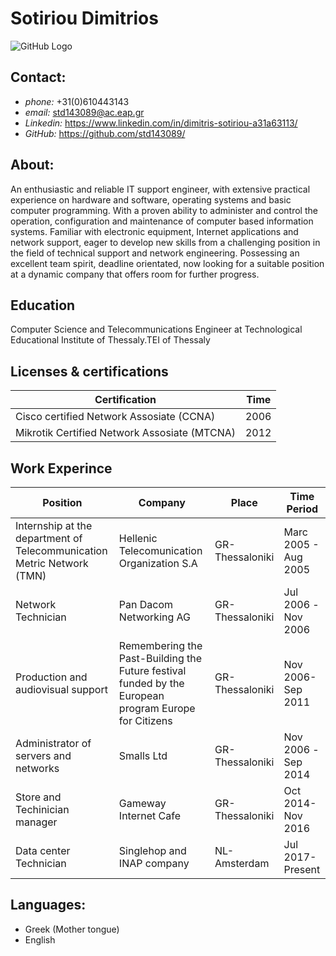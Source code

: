 # Sotiriou Dimitrios

![GitHub Logo](https://github.com/std143089/hello-world/blob/main/images/profile.png)

## Contact:
- *phone:* +31(0)610443143
- *email:* std143089@ac.eap.gr
- *Linkedin:* https://www.linkedin.com/in/dimitris-sotiriou-a31a63113/
- *GitHub:* https://github.com/std143089/

## About:
An enthusiastic and reliable IT support engineer, with extensive practical experience on hardware and
software, operating systems and basic computer programming. With a proven ability to administer and
control the operation, configuration and maintenance of computer based information systems. Familiar with electronic equipment, Internet applications and network support, eager to develop new skills from a
challenging position in the field of technical support and network engineering. Possessing an excellent team
spirit, deadline orientated, now looking for a suitable position at a dynamic company that
offers room for further progress.



## Education
Computer Science and Telecommunications Engineer  at Technological Educational Institute of Thessaly.TEI of Thessaly

## Licenses & certifications
Certification | Time
--------------- |--------------- |
Cisco certified Network Assosiate (CCNA) | 2006
Mikrotik Certified Network Assosiate (MTCNA) | 2012

## Work Experince
Position | Company |  Place | Time Period
--------------- |--------------- |--------------- |--------------- |
Internship at the department of Telecommunication Metric Network (ΤMN) |Hellenic Telecomunication Organization S.A | GR-Thessaloniki| Marc 2005 - Aug 2005
Network Technician |Pan Dacom Networking AG| GR-Thessaloniki | Jul 2006 -Nov 2006
Production and audiovisual support |Remembering the Past-Building the Future festival funded by the European program Europe for Citizens | GR-Thessaloniki | Nov 2006- Sep 2011
Administrator of servers and networks |Smalls Ltd | GR-Thessaloniki | Nov 2006 -Sep 2014
Store and Techinician manager |Gameway Internet Cafe| GR-Thessaloniki | Oct 2014- Nov 2016
Data center Technician |Singlehop and INAP company| NL-Amsterdam | Jul 2017-Present

## Languages:
  - Greek (Mother tongue)
  - English
